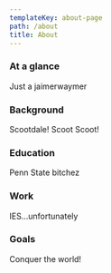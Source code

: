 ```yaml
---
templateKey: about-page
path: /about
title: About
---
```

### At a glance

Just a jaimerwaymer

### Background

Scootdale! Scoot Scoot!

### Education

Penn State bitchez

### Work

IES...unfortunately 

### Goals

Conquer the world!